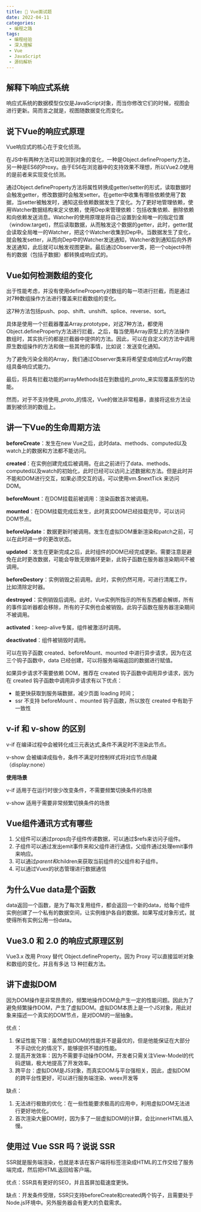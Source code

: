 ```yaml
---
title: 👀 Vue面试题
date: 2022-04-11
categories:
 - 编程之路
tags:
 - 编程经验
 - 深入理解
 - Vue
 - JavaScript
 - 源码解析
---
```


## 解释下响应式系统

响应式系统的数据模型仅仅是JavaScript对象，而当你修改它们的时候，视图会进行更新。简而言之就是，视图随数据变化而变化。

## 说下Vue的响应式原理

Vue响应式的核心在于变化侦测。

在JS中有两种方法可以检测到对象的变化，一种是Object.defineProperty方法，另一种是ES6的Proxy。由于ES6在浏览器中的支持效果不理想，所以Vue2.0使用的是前者来实现变化侦测。

通过Object.defineProperty方法将属性转换成getter/setter的形式，读取数据时会触发getter，修改数据时会触发setter。在getter中收集有哪些依赖使用了数据，当setter被触发时，通知这些依赖数据发生了变化。为了更好地管理依赖，使用Watcher数据结构来定义依赖，使用Dep来管理依赖：包括收集依赖、删除依赖和向依赖发送消息。Watcher的使用原理是将自己设置到全局唯一的指定位置（window.target)，然后读取数据，从而触发这个数据的getter，此时，getter就会读取全局唯一的Watcher，把这个Watcher收集到Dep中。当数据发生了变化，就会触发setter，从而向Dep中的Watcher发送通知，Watcher收到通知后向外界发送通知，此后就可以触发视图更新。最后通过Observer类，把一个object中所有的数据（包括子数据）都转换成响应式的。

## Vue如何检测数组的变化

出于性能考虑，并没有使用defineProperty对数组的每一项进行拦截，而是通过对7种数组操作方法进行覆盖来拦截数组的变化。

这7种方法包括push、pop、shift、unshift、splice、reverse、sort。

具体是使用一个拦截器覆盖Array.prototype，对这7种方法，都使用Object.defineProperty方法进行拦截，之后，每当使用Array原型上的方法操作数组时，其实执行的都是拦截器中提供的方法。因此，可以在自定义的方法中调用原生数组操作的方法和做一些其他的事情，比如说：发送变化通知。

为了避免污染全局的Array，我们通过Observer类来将希望变成响应式Array的数组具备响应式能力。

最后，将具有拦截功能的arrayMethods挂在到数组的\_proto\_来实现覆盖原型的功能。

然而，对于不支持使用\_proto\_的情况，Vue的做法非常粗暴，直接将这些方法设置到被侦测的数组上。



## 讲一下Vue的生命周期方法

**beforeCreate**：发生在new Vue之后，此时data、methods、computed以及watch上的数据和方法都不能访问。

**created**：在实例创建完成后被调用。在此之前进行了data、methods、computed以及watch的初始化，此时已经可以访问上述数据和方法。但是此时并不能和DOM进行交互，如果必须交互的话，可以使用vm.$nextTick 来访问DOM。

**beforeMount**：在DOM挂载前被调用：渲染函数首次被调用。

**mounted**：在DOM挂载完成后发生，此时真实DOM已经挂载完毕，可以访问DOM节点。

**beforeUpdate**：数据更新时被调用。发生在虚拟DOM重新渲染和patch之前，可以在此时进一步的更改状态。

**updated**：发生在更新完成之后，此时组件的DOM已经完成更新。需要注意是避免在此时更改数据，可能会导致无限循环更新，此钩子函数在服务器渲染期间不被调用。

**beforeDestory**：实例销毁之前调用。此时，实例仍然可用，可进行清尾工作，比如清除定时器。

**destroyed**：实例销毁后调用。此时，Vue实例所指示的所有东西都会解绑，所有的事件监听器都会移除，所有的子实例也会被销毁。此钩子函数在服务器渲染期间不被调用。

**activated**：keep-alive专属，组件被激活时调用。

**deactivated**：组件被销毁时调用。



可以在钩子函数 created、beforeMount、mounted 中进行异步请求，因为在这三个钩子函数中，data 已经创建，可以将服务端端返回的数据进行赋值。

如果异步请求不需要依赖 DOM，推荐在 created 钩子函数中调用异步请求，因为在 created 钩子函数中调用异步请求有以下优点：

- 能更快获取到服务端数据，减少页面  loading 时间；
- ssr  不支持 beforeMount 、mounted 钩子函数，所以放在 created 中有助于一致性



## v-if 和 v-show 的区别

v-if 在编译过程中会被转化成三元表达式,条件不满足时不渲染此节点。

v-show 会被编译成指令，条件不满足时控制样式将对应节点隐藏 （display:none）

**使用场景**

v-if 适用于在运行时很少改变条件，不需要频繁切换条件的场景

v-show 适用于需要非常频繁切换条件的场景



## Vue组件通讯方式有哪些

1. 父组件可以通过props向子组件传递数据，可以通过$refs来访问子组件。
2. 子组件可以通过发出emit事件来和父组件进行通信，父组件通过处理emit事件来响应。
3. 可以通过$parent和$children来获取当前组件的父组件和子组件。
4. 可以通过Vuex的状态管理进行数据通信



## 为什么Vue data是个函数

data返回一个函数，是为了每次复用组件，都会返回一个新的data，给每个组件实例创建了一个私有的数据空间，让实例维护各自的数据。如果写成对象形式，就使得所有实例公用一份data。



## Vue3.0 和 2.0 的响应式原理区别

Vue3.x 改用 Proxy 替代 Object.defineProperty。因为 Proxy 可以直接监听对象和数组的变化，并且有多达 13 种拦截方法。



## 讲下虚拟DOM

因为DOM操作是非常昂贵的，频繁地操作DOM会产生一定的性能问题。因此为了避免频繁操作DOM，产生了虚拟DOM。虚拟DOM本质上是一个JS对象，用此对象来描述一个真实的DOM节点，是对DOM的一层抽象。

优点：

1. 保证性能下限：虽然虚拟DOM的性能并不是最优的，但是他能保证在大部分不手动优化的情况下，能够提供不错的性能。
2. 提高开发效率：因为不需要手动操作DOM，开发者只需关注View-Model的代码逻辑，极大地提高了开发效率。
3. 跨平台：虚拟DOM是JS对象，而真实DOM与平台强相关，因此，虚拟DOM的跨平台性更好，可以进行服务端渲染、weex开发等

缺点：

1. 无法进行极致的优化：在一些性能要求极高的应用中，利用虚拟DOM无法进行更好地优化。
2. 首次渲染大量DOM时，因为多了一层虚拟DOM的计算，会比innerHTML插入慢。



## 使用过 Vue SSR 吗？说说 SSR

SSR就是服务端渲染，也就是本该在客户端将标签渲染成HTML的工作交给了服务端完成，然后把HTML返回给客户端。

优点：SSR具有更好的SEO，并且首屏加载速度更快。

缺点：开发条件受限，SSR只支持beforeCreate和created两个钩子，且需要处于Node.js环境中。另外服务器会有更大的负载需求。











